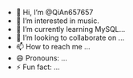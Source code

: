 - 👋 Hi, I’m @QiAn657657
- 👀 I’m interested in music.
- 🌱 I’m currently learning MySQL...
- 💞️ I’m looking to collaborate on ...
- 📫 How to reach me ...
- 😄 Pronouns: ...
- ⚡ Fun fact: ...

<!---
QiAn657657/QiAn657657 is a ✨ special ✨ repository because its `README.md` (this file) appears on your GitHub profile.
You can click the Preview link to take a look at your changes.
--->
